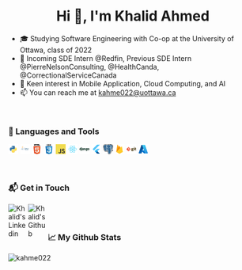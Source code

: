 <h1 align="center">Hi 👋, I'm Khalid Ahmed</h1>

- 🎓 Studying Software Engineering with Co-op at the University of Ottawa, class of 2022
- 💼 Incoming SDE Intern @Redfin, Previous SDE Intern @PierreNelsonConsulting, @HealthCanda, @CorrectionalServiceCanada
- 🌱 Keen interest in Mobile Application, Cloud Computing, and AI
- 📫 You can reach me at kahme022@uottawa.ca

<br>

 ### 🧰 Languages and Tools
 <code><img height="20" src="https://raw.githubusercontent.com/github/explore/80688e429a7d4ef2fca1e82350fe8e3517d3494d/topics/python/python.png"></code>
 <code><img height="20" src="https://raw.githubusercontent.com/github/explore/80688e429a7d4ef2fca1e82350fe8e3517d3494d/topics/java/java.png"></code>
 <code><img height="20" src="https://raw.githubusercontent.com/github/explore/80688e429a7d4ef2fca1e82350fe8e3517d3494d/topics/html/html.png"></code>
 <code><img height="20" src="https://raw.githubusercontent.com/github/explore/80688e429a7d4ef2fca1e82350fe8e3517d3494d/topics/css/css.png"></code>
 <code><img height="20" src="https://raw.githubusercontent.com/github/explore/80688e429a7d4ef2fca1e82350fe8e3517d3494d/topics/javascript/javascript.png"></code>
 <code><img height="20" src="https://raw.githubusercontent.com/github/explore/80688e429a7d4ef2fca1e82350fe8e3517d3494d/topics/react/react.png"></code>
 <code><img height="20" src="https://raw.githubusercontent.com/github/explore/80688e429a7d4ef2fca1e82350fe8e3517d3494d/topics/django/django.png"></code>
 <code><img height="20" src="https://raw.githubusercontent.com/github/explore/80688e429a7d4ef2fca1e82350fe8e3517d3494d/topics/flutter/flutter.png"></code>
 <code><img height="20" src="https://raw.githubusercontent.com/github/explore/80688e429a7d4ef2fca1e82350fe8e3517d3494d/topics/postgresql/postgresql.png"></code>
 <code><img height="20" src="https://raw.githubusercontent.com/github/explore/80688e429a7d4ef2fca1e82350fe8e3517d3494d/topics/firebase/firebase.png"></code>
 <code><img height="20" src="https://raw.githubusercontent.com/github/explore/80688e429a7d4ef2fca1e82350fe8e3517d3494d/topics/git/git.png"></code>
 <code><img height="20" src="https://raw.githubusercontent.com/github/explore/80688e429a7d4ef2fca1e82350fe8e3517d3494d/topics/azure/azure.png"></code>

<br>

### 📬 Get in Touch
[<img align="left" alt="Khalid's Linkedin" width="40px" src="https://raw.githubusercontent.com/peterthehan/peterthehan/master/assets/linkedin.svg"/>](https://www.linkedin.com/in/kahme022/)
[<img align="left" alt="Khalid's Github" width="40px" src="https://raw.githubusercontent.com/peterthehan/peterthehan/master/assets/github.svg"/>](https://github.com/kahme022)

<br><br>



### 📈 My Github Stats
<img src="https://github-readme-stats.vercel.app/api?username=kahme022&show_icons=true&theme=gotham" alt="kahme022" />
